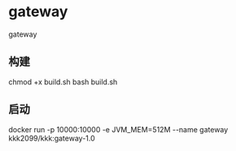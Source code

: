 # gateway
gateway


## 构建
chmod +x build.sh
bash build.sh


## 启动
docker run -p 10000:10000 -e JVM_MEM=512M --name gateway kkk2099/kkk:gateway-1.0